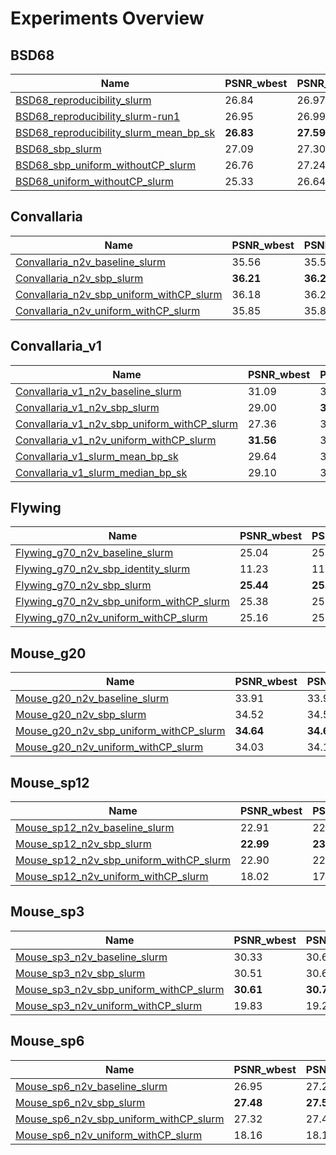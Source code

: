 # Experiments Overview

## BSD68
| Name | PSNR_wbest | PSNR_wlast | bestPSNR_wbest | bestPSNR_wlast | Replacement |
|------|------------|------------|----------------|----------------|-------------|
|[BSD68_reproducibility_slurm](./experiments/BSD68_reproducibility_slurm)            |   26.84   |   26.97   | 26.88 | 26.97 | uniform_withCP |
|[BSD68_reproducibility_slurm-run1](./experiments/BSD68_reproducibility_slurm-run1)  |   26.95   |   26.99   | 26.99 | 27.00 | uniform_withCP | 
|[BSD68_reproducibility_slurm_mean_bp_sk](./experiments/BSD68_reproducibility_slurm_mean_bp_sk) | __26.83__ | __27.59__ | __27.34__ | __27.61__ | mean |
|[BSD68_sbp_slurm](./experiments/BSD68_sbp_slurm)                                    | 27.09 | 27.30 | 27.16 | 27.31 | uniform_withCP |
|[BSD68_sbp_uniform_withoutCP_slurm](./experiments/BSD68_sbp_uniform_withoutCP_slurm)|   26.76   |   27.24   | 26.90 | 27.25 | uniform_withoutCP |
|[BSD68_uniform_withoutCP_slurm](./experiments/BSD68_uniform_withoutCP_slurm)        |   25.33   |   26.64   | 25.39 | 26.64 | uniform_withoutCP |


## Convallaria
| Name | PSNR_wbest | PSNR_wlast | bestPSNR_wbest | bestPSNR_wlast | Replacement |
|------|------------|------------|----------------|----------------|-------------| 
|[Convallaria_n2v_baseline_slurm](./experiments/Convallaria_n2v_baseline_slurm)                    | 35.56 | 35.56 | 35.58 | 35.58 | uniform_withoutCP |
|[Convallaria_n2v_sbp_slurm](./experiments/Convallaria_n2v_sbp_slurm)                              | __36.21__ | __36.29__ | __36.25__ | __36.31__ | uniform_withoutCP |
|[Convallaria_n2v_sbp_uniform_withCP_slurm](./experiments/Convallaria_n2v_sbp_uniform_withCP_slurm)| 36.18 | 36.24 | 36.20 | 36.26 | uniform_withCP |
|[Convallaria_n2v_uniform_withCP_slurm](./experiments/Convallaria_n2v_uniform_withCP_slurm)        | 35.85 | 35.87 | 35.86 | 35.89 | uniform_withCP |


## Convallaria_v1
| Name | PSNR_wbest | PSNR_wlast | bestPSNR_wbest | bestPSNR_wlast | Replacement |
|------|------------|------------|----------------|----------------|-------------| 
|[Convallaria_v1_n2v_baseline_slurm](./experiments/Convallaria_v1_n2v_baseline_slurm)                    | 31.09 | 31.22 | 31.27 | 31.24 | uniform_withoutCP |
|[Convallaria_v1_n2v_sbp_slurm](./experiments/Convallaria_v1_n2v_sbp_slurm)                              | 29.00 | __31.47__ | 30.38 | __31.51__ | uniform_withoutCP |
|[Convallaria_v1_n2v_sbp_uniform_withCP_slurm](./experiments/Convallaria_v1_n2v_sbp_uniform_withCP_slurm)| 27.36 | 31.43 | 29.66 | 31.45 | uniform_withCP |
|[Convallaria_v1_n2v_uniform_withCP_slurm](./experiments/Convallaria_v1_n2v_uniform_withCP_slurm)        | __31.56__ | 31.41 | __31.85__ | 31.43 | uniform_withCP |
|[Convallaria_v1_slurm_mean_bp_sk](./experiments/Convallaria_v1_slurm_mean_bp_sk)                        | 29.64 | 31.42 | 30.38 | 31.48 | mean |
|[Convallaria_v1_slurm_median_bp_sk](./experiments/Convallaria_v1_slurm_median_bp_sk)                    | 29.10 | 31.40 | 30.18 | 31.44 | median |


## Flywing
| Name | PSNR_wbest | PSNR_wlast | bestPSNR_wbest | bestPSNR_wlast | Replacement |
|------|------------|------------|----------------|----------------|-------------|
|[Flywing_g70_n2v_baseline_slurm](./experiments/Flywing_g70_n2v_baseline_slurm)                    | 25.04 | 25.00 | 25.07 | 25.04 | uniform_withoutCP |
|[Flywing_g70_n2v_sbp_identity_slurm](./experiments/Flywing_g70_n2v_sbp_identity_slurm)            | 11.23 | 11.23 | 17.68 | 17.68 | identity |
|[Flywing_g70_n2v_sbp_slurm](./experiments/Flywing_g70_n2v_sbp_slurm)                              | __25.44__ | __25.45__ | __25.47__ | __25.49__ | uniform_withoutCP |
|[Flywing_g70_n2v_sbp_uniform_withCP_slurm](./experiments/Flywing_g70_n2v_sbp_uniform_withCP_slurm)| 25.38 | 25.38 | 25.41 | 25.42 | uniform_withCP |
|[Flywing_g70_n2v_uniform_withCP_slurm](./experiments/Flywing_g70_n2v_uniform_withCP_slurm)        | 25.16 | 25.17 | 25.19 | 25.20 | uniform_withCP |


## Mouse_g20
| Name | PSNR_wbest | PSNR_wlast | bestPSNR_wbest | bestPSNR_wlast | Replacement |
|------|------------|------------|----------------|----------------|-------------|
|[Mouse_g20_n2v_baseline_slurm](./experiments/Mouse_g20_n2v_baseline_slurm)                    | 33.91 | 33.93 | 33.93 | 33.94 | uniform_withoutCP |
|[Mouse_g20_n2v_sbp_slurm](./experiments/Mouse_g20_n2v_sbp_slurm)                              | 34.52 | 34.57 | 34.55 | 34.59 | uniform_withoutCP |
|[Mouse_g20_n2v_sbp_uniform_withCP_slurm](./experiments/Mouse_g20_n2v_sbp_uniform_withCP_slurm)| __34.64__ | __34.63__ | __34.64__ | __34.65__ | uniform_withCP |
|[Mouse_g20_n2v_uniform_withCP_slurm](./experiments/Mouse_g20_n2v_uniform_withCP_slurm)        | 34.03 | 34.11 | 34.06 | 34.12 | uniform_withCP |


## Mouse_sp12
| Name | PSNR_wbest | PSNR_wlast | bestPSNR_wbest | bestPSNR_wlast | Replacement |
|------|------------|------------|----------------|----------------|-------------|
|[Mouse_sp12_n2v_baseline_slurm](./experiments/Mouse_sp12_n2v_baseline_slurm)                    | 22.91 | 22.96 | 33.45 | 33.49 | uniform_withoutCP |
|[Mouse_sp12_n2v_sbp_slurm](./experiments/Mouse_sp12_n2v_sbp_slurm)                              | __22.99__ | __23.07__ | __34.36__ | __34.52__ | uniform_withoutCP |
|[Mouse_sp12_n2v_sbp_uniform_withCP_slurm](./experiments/Mouse_sp12_n2v_sbp_uniform_withCP_slurm)| 22.90 | 22.99 | 34.10 | 34.19 | uniform_withCP |
|[Mouse_sp12_n2v_uniform_withCP_slurm](./experiments/Mouse_sp12_n2v_uniform_withCP_slurm)        | 18.02 | 17.99 | 21.00 | 20.99 | uniform_withCP |


## Mouse_sp3
| Name | PSNR_wbest | PSNR_wlast | bestPSNR_wbest | bestPSNR_wlast | Replacement |
|------|------------|------------|----------------|----------------|-------------|
|[Mouse_sp3_n2v_baseline_slurm](./experiments/Mouse_sp3_n2v_baseline_slurm)                    | 30.33 | 30.60 | 34.94 | 35.17 | uniform_withoutCP |
|[Mouse_sp3_n2v_sbp_slurm](./experiments/Mouse_sp3_n2v_sbp_slurm)                              | 30.51 | 30.66 | 35.63 | __35.91__ | uniform_withoutCP |
|[Mouse_sp3_n2v_sbp_uniform_withCP_slurm](./experiments/Mouse_sp3_n2v_sbp_uniform_withCP_slurm)| __30.61__ | __30.71__ | __35.64__ | 35.74 | uniform_withCP |
|[Mouse_sp3_n2v_uniform_withCP_slurm](./experiments/Mouse_sp3_n2v_uniform_withCP_slurm)        | 19.83 | 19.23 | 21.79 | 21.32 | uniform_withCP |

## Mouse_sp6
| Name | PSNR_wbest | PSNR_wlast | bestPSNR_wbest | bestPSNR_wlast | Replacement |
|------|------------|------------|----------------|----------------|-------------|
|[Mouse_sp6_n2v_baseline_slurm](./experiments/Mouse_sp6_n2v_baseline_slurm)                    | 26.95 | 27.27 | 34.05 | 34.24 | uniform_withoutCP |
|[Mouse_sp6_n2v_sbp_slurm](./experiments/Mouse_sp6_n2v_sbp_slurm)                              | __27.48__ | __27.50__ | __35.43__ | __35.47__ | uniform_withoutCP |
|[Mouse_sp6_n2v_sbp_uniform_withCP_slurm](./experiments/Mouse_sp6_n2v_sbp_uniform_withCP_slurm)| 27.32 | 27.48 | 34.96 | 35.32 | uniform_withCP |
|[Mouse_sp6_n2v_uniform_withCP_slurm](./experiments/Mouse_sp6_n2v_uniform_withCP_slurm)        | 18.16 | 18.13 | 20.76 | 20.69 | uniform_withCP |
